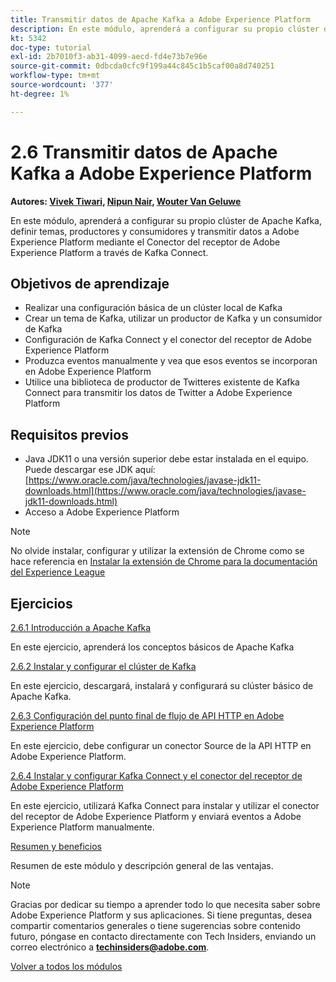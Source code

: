 ```yaml
---
title: Transmitir datos de Apache Kafka a Adobe Experience Platform
description: En este módulo, aprenderá a configurar su propio clúster de Apache Kafka, definir temas, productores y consumidores y transmitir datos a Adobe Experience Platform mediante el Conector del receptor de Adobe Experience Platform para Kafka Connect.
kt: 5342
doc-type: tutorial
exl-id: 2b7010f3-ab31-4099-aecd-fd4e73b7e96e
source-git-commit: 0dbcda0cfc9f199a44c845c1b5caf00a8d740251
workflow-type: tm+mt
source-wordcount: '377'
ht-degree: 1%

---
```


# 2.6 Transmitir datos de Apache Kafka a Adobe Experience Platform

**Autores: [Vivek Tiwari](https://www.linkedin.com/in/vivek-tiwari-25092656/), [Nipun Nair](https://www.linkedin.com/in/nipunnair/), [Wouter Van Geluwe](https://www.linkedin.com/in/woutervangeluwe/)**

En este módulo, aprenderá a configurar su propio clúster de Apache Kafka, definir temas, productores y consumidores y transmitir datos a Adobe Experience Platform mediante el Conector del receptor de Adobe Experience Platform a través de Kafka Connect.

## Objetivos de aprendizaje

- Realizar una configuración básica de un clúster local de Kafka
- Crear un tema de Kafka, utilizar un productor de Kafka y un consumidor de Kafka
- Configuración de Kafka Connect y el conector del receptor de Adobe Experience Platform
- Produzca eventos manualmente y vea que esos eventos se incorporan en Adobe Experience Platform
- Utilice una biblioteca de productor de Twitteres existente de Kafka Connect para transmitir los datos de Twitter a Adobe Experience Platform

## Requisitos previos

- Java JDK11 o una versión superior debe estar instalada en el equipo. Puede descargar ese JDK aquí: [https://www.oracle.com/java/technologies/javase-jdk11-downloads.html](https://www.oracle.com/java/technologies/javase-jdk11-downloads.html)
- Acceso a Adobe Experience Platform

>[!NOTE]
>
>No olvide instalar, configurar y utilizar la extensión de Chrome como se hace referencia en [Instalar la extensión de Chrome para la documentación del Experience League](../../gettingstarted/gettingstarted/ex1.md)

## Ejercicios

[2.6.1 Introducción a Apache Kafka](./ex1.md)

En este ejercicio, aprenderá los conceptos básicos de Apache Kafka

[2.6.2 Instalar y configurar el clúster de Kafka](./ex2.md)

En este ejercicio, descargará, instalará y configurará su clúster básico de Apache Kafka.

[2.6.3 Configuración del punto final de flujo de API HTTP en Adobe Experience Platform](./ex3.md)

En este ejercicio, debe configurar un conector Source de la API HTTP en Adobe Experience Platform.

[2.6.4 Instalar y configurar Kafka Connect y el conector del receptor de Adobe Experience Platform](./ex4.md)

En este ejercicio, utilizará Kafka Connect para instalar y utilizar el conector del receptor de Adobe Experience Platform y enviará eventos a Adobe Experience Platform manualmente.

[Resumen y beneficios](./summary.md)

Resumen de este módulo y descripción general de las ventajas.

>[!NOTE]
>
>Gracias por dedicar su tiempo a aprender todo lo que necesita saber sobre Adobe Experience Platform y sus aplicaciones. Si tiene preguntas, desea compartir comentarios generales o tiene sugerencias sobre contenido futuro, póngase en contacto directamente con Tech Insiders, enviando un correo electrónico a **techinsiders@adobe.com**.

[Volver a todos los módulos](../../../overview.md)
